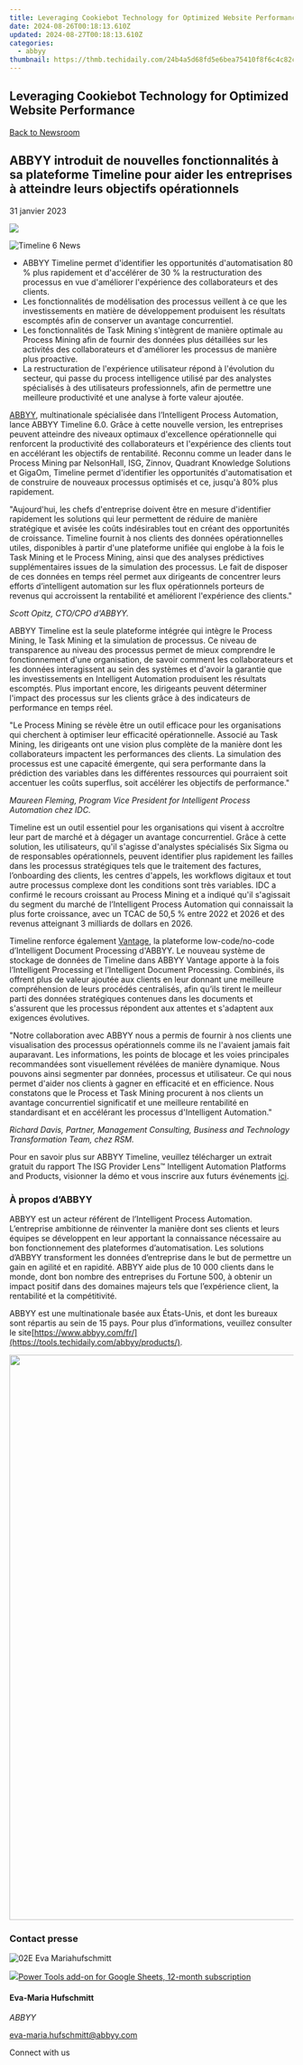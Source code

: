 ```yaml
---
title: Leveraging Cookiebot Technology for Optimized Website Performance
date: 2024-08-26T00:18:13.610Z
updated: 2024-08-27T00:18:13.610Z
categories:
  - abbyy
thumbnail: https://thmb.techidaily.com/24b4a5d68fd5e6bea75410f8f6c4c82cdd5bcbea33115cb8218e3e0a99c10ef2.jpg
---
```


## Leveraging Cookiebot Technology for Optimized Website Performance

[Back to Newsroom](https://tools.techidaily.com/abbyy/products/)

## ABBYY introduit de nouvelles fonctionnalités à sa plateforme Timeline pour aider les entreprises à atteindre leurs objectifs opérationnels

31 janvier 2023

![](https://content.abbyy.com/-/media/project/abbyy/abbyy/branchtemplates/shutterstock_1272462163_1296-x-729.jpg?h=729&iar=0&w=1296)

![Timeline 6 News](https://static4.abbyy.com/abbyycommedia/36644/timeline-6-news.jpg) 

* ABBYY Timeline permet d'identifier les opportunités d'automatisation 80 % plus rapidement et d'accélérer de 30 % la restructuration des processus en vue d'améliorer l'expérience des collaborateurs et des clients.
* Les fonctionnalités de modélisation des processus veillent à ce que les investissements en matière de développement produisent les résultats escomptés afin de conserver un avantage concurrentiel.
* Les fonctionnalités de Task Mining s'intègrent de manière optimale au Process Mining afin de fournir des données plus détaillées sur les activités des collaborateurs et d'améliorer les processus de manière plus proactive.
* La restructuration de l'expérience utilisateur répond à l'évolution du secteur, qui passe du process intelligence utilisé par des analystes spécialisés à des utilisateurs professionnels, afin de permettre une meilleure productivité et une analyse à forte valeur ajoutée.

  
[ABBYY](https://tools.techidaily.com/abbyy/products/), multinationale spécialisée dans l’Intelligent Process Automation, lance ABBYY Timeline 6.0\. Grâce à cette nouvelle version, les entreprises peuvent atteindre des niveaux optimaux d'excellence opérationnelle qui renforcent la productivité des collaborateurs et l'expérience des clients tout en accélérant les objectifs de rentabilité. Reconnu comme un leader dans le Process Mining par NelsonHall, ISG, Zinnov, Quadrant Knowledge Solutions et GigaOm, Timeline permet d'identifier les opportunités d'automatisation et de construire de nouveaux processus optimisés et ce, jusqu'à 80% plus rapidement.

"Aujourd'hui, les chefs d'entreprise doivent être en mesure d'identifier rapidement les solutions qui leur permettent de réduire de manière stratégique et avisée les coûts indésirables tout en créant des opportunités de croissance. Timeline fournit à nos clients des données opérationnelles utiles, disponibles à partir d'une plateforme unifiée qui englobe à la fois le Task Mining et le Process Mining, ainsi que des analyses prédictives supplémentaires issues de la simulation des processus. Le fait de disposer de ces données en temps réel permet aux dirigeants de concentrer leurs efforts d’intelligent automation sur les flux opérationnels porteurs de revenus qui accroissent la rentabilité et améliorent l'expérience des clients."

_Scott Opitz, CTO/CPO d'ABBYY._

ABBYY Timeline est la seule plateforme intégrée qui intègre le Process Mining, le Task Mining et la simulation de processus. Ce niveau de transparence au niveau des processus permet de mieux comprendre le fonctionnement d'une organisation, de savoir comment les collaborateurs et les données interagissent au sein des systèmes et d'avoir la garantie que les investissements en Intelligent Automation produisent les résultats escomptés. Plus important encore, les dirigeants peuvent déterminer l'impact des processus sur les clients grâce à des indicateurs de performance en temps réel.

"Le Process Mining se révèle être un outil efficace pour les organisations qui cherchent à optimiser leur efficacité opérationnelle. Associé au Task Mining, les dirigeants ont une vision plus complète de la manière dont les collaborateurs impactent les performances des clients. La simulation des processus est une capacité émergente, qui sera performante dans la prédiction des variables dans les différentes ressources qui pourraient soit accentuer les coûts superflus, soit accélérer les objectifs de performance."

_Maureen Fleming, Program Vice President for Intelligent Process Automation chez IDC._

Timeline est un outil essentiel pour les organisations qui visent à accroître leur part de marché et à dégager un avantage concurrentiel. Grâce à cette solution, les utilisateurs, qu'il s'agisse d'analystes spécialisés Six Sigma ou de responsables opérationnels, peuvent identifier plus rapidement les failles dans les processus stratégiques tels que le traitement des factures, l’onboarding des clients, les centres d'appels, les workflows digitaux et tout autre processus complexe dont les conditions sont très variables. IDC a confirmé le recours croissant au Process Mining et a indiqué qu'il s'agissait du segment du marché de l’Intelligent Process Automation qui connaissait la plus forte croissance, avec un TCAC de 50,5 % entre 2022 et 2026 et des revenus atteignant 3 milliards de dollars en 2026.

Timeline renforce également [Vantage](https://tools.techidaily.com/abbyy/products/), la plateforme low-code/no-code d’Intelligent Document Processing d'ABBYY. Le nouveau système de stockage de données de Timeline dans ABBYY Vantage apporte à la fois l’Intelligent Processing et l’Intelligent Document Processing. Combinés, ils offrent plus de valeur ajoutée aux clients en leur donnant une meilleure compréhension de leurs procédés centralisés, afin qu’ils tirent le meilleur parti des données stratégiques contenues dans les documents et s'assurent que les processus répondent aux attentes et s'adaptent aux exigences évolutives.

"Notre collaboration avec ABBYY nous a permis de fournir à nos clients une visualisation des processus opérationnels comme ils ne l'avaient jamais fait auparavant. Les informations, les points de blocage et les voies principales recommandées sont visuellement révélées de manière dynamique. Nous pouvons ainsi segmenter par données, processus et utilisateur. Ce qui nous permet d'aider nos clients à gagner en efficacité et en efficience. Nous constatons que le Process et Task Mining procurent à nos clients un avantage concurrentiel significatif et une meilleure rentabilité en standardisant et en accélérant les processus d'Intelligent Automation."

_Richard Davis, Partner, Management Consulting, Business and Technology Transformation Team, chez RSM._

Pour en savoir plus sur ABBYY Timeline, veuillez télécharger un extrait gratuit du rapport The ISG Provider Lens™ Intelligent Automation Platforms and Products, visionner la démo et vous inscrire aux futurs événements [ici](https://tools.techidaily.com/abbyy/products/).

### À propos d’ABBYY

ABBYY est un acteur référent de l’Intelligent Process Automation. L’entreprise ambitionne de réinventer la manière dont ses clients et leurs équipes se développent en leur apportant la connaissance nécessaire au bon fonctionnement des plateformes d’automatisation. Les solutions d’ABBYY transforment les données d’entreprise dans le but de permettre un gain en agilité et en rapidité. ABBYY aide plus de 10 000 clients dans le monde, dont bon nombre des entreprises du Fortune 500, à obtenir un impact positif dans des domaines majeurs tels que l’expérience client, la rentabilité et la compétitivité.

ABBYY est une multinationale basée aux États-Unis, et dont les bureaux sont répartis au sein de 15 pays. Pour plus d’informations, veuillez consulter le site[https://www.abbyy.com/fr/](https://tools.techidaily.com/abbyy/products/).

<!-- affiliate ads begin -->
<a href="https://funwhole.sjv.io/c/5597632/1702887/17189" target="_top" id="1702887"><img src="//a.impactradius-go.com/display-ad/17189-1702887" border="0" alt="" width="1000" height="1000"/></a><img height="0" width="0" src="https://imp.pxf.io/i/5597632/1702887/17189" style="position:absolute;visibility:hidden;" border="0" />
<!-- affiliate ads end -->
### Contact presse

![02E Eva Mariahufschmitt](https://static4.abbyy.com/abbyycommedia/23663/02e-eva-mariahufschmitt.png)

<!-- affiliate ads begin -->
<a href="https://secure.2checkout.com/order/checkout.php?PRODS=4721564&QTY=1&AFFILIATE=108875&CART=1"><img src="https://secure.avangate.com/images/merchant/c14a8df1e1b4d5297e9cb30cb34d5a00/products/copy_power-tools-48.png" border="0">Power Tools add-on for Google Sheets, 12-month subscription</a>
<!-- affiliate ads end -->
#### Eva-Maria Hufschmitt

_ABBYY_

[eva-maria.hufschmitt@abbyy.com](https://tools.techidaily.com/abbyy/products/) 

Connect with us

<ins class="adsbygoogle"
     style="display:block"
     data-ad-format="autorelaxed"
     data-ad-client="ca-pub-7571918770474297"
     data-ad-slot="1223367746"></ins>



<ins class="adsbygoogle"
     style="display:block"
     data-ad-client="ca-pub-7571918770474297"
     data-ad-slot="8358498916"
     data-ad-format="auto"
     data-full-width-responsive="true"></ins>


